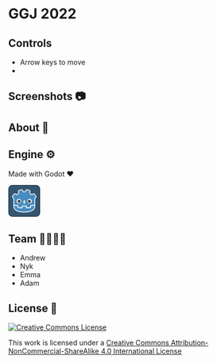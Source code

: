 # GGJ 2022





## Controls

* Arrow keys to move
* 

## Screenshots 📷





## About 🔴





## Engine ⚙️

Made with Godot :heart: 

![icon](icon.png)

## Team 👨‍👨‍👦‍👦

* Andrew
* Nyk
* Emma
* Adam



## License 📜

<a rel="license" href="http://creativecommons.org/licenses/by-nc-sa/4.0/"><img alt="Creative Commons License" style="border-width:0" src="https://i.creativecommons.org/l/by-nc-sa/4.0/88x31.png" /></a>

This work is licensed under a <a rel="license" href="http://creativecommons.org/licenses/by-nc-sa/4.0/">Creative Commons Attribution-NonCommercial-ShareAlike 4.0 International License</a>

